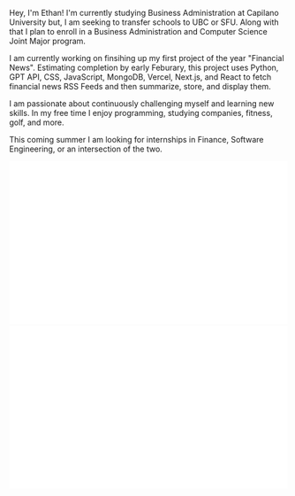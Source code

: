 Hey, I'm Ethan! I'm currently studying Business Administration at Capilano University but, I am seeking to transfer schools to UBC or SFU. Along with that I plan to enroll in a Business Administration and Computer Science Joint Major program.

I am currently working on finsihing up my first project of the year "Financial News". Estimating completion by early Feburary, this project uses Python, GPT API, CSS, JavaScript, MongoDB, Vercel, Next.js, and React to fetch financial news RSS Feeds and then summarize, store, and display them.

I am passionate about continuously challenging myself and learning new skills. In my free time I enjoy programming, studying companies, fitness, golf, and more.

This coming summer I am looking for internships in Finance, Software Engineering, or an intersection of the two.

![](https://raw.githubusercontent.com/EthanCratchley/github-stats/master/generated/overview.svg#gh-dark-mode-only)
![](https://raw.githubusercontent.com/EthanCratchley/github-stats/master/generated/languages.svg#gh-dark-mode-only)
